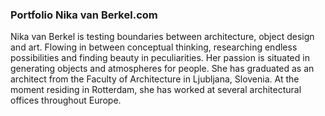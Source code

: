 ### Portfolio Nika van Berkel.com

<p>
          Nika van Berkel is testing boundaries between architecture, object design and art. Flowing
          in between conceptual thinking, researching endless possibilities and finding beauty in
          peculiarities. Her passion is situated in generating objects and atmospheres for people.
          She has graduated as an architect from the Faculty of Architecture in Ljubljana, Slovenia.
          At the moment residing in Rotterdam, she has worked at several architectural offices
          throughout Europe.
</p>
